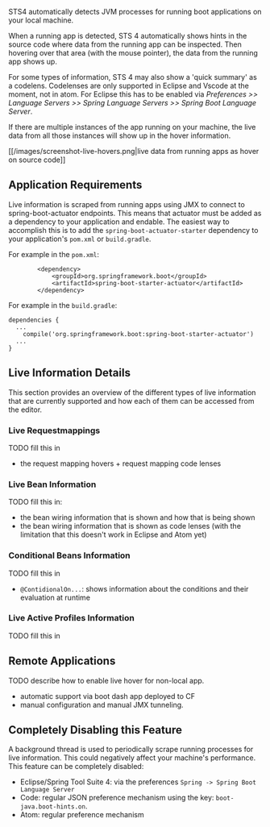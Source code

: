 STS4 automatically detects JVM processes for running boot applications on your local machine.

When a running app is detected, STS 4 automatically shows hints in the source code where data from the running app can be inspected. Then hovering over that area (with the mouse pointer), the data from the running app shows up.

For some types of information, STS 4 may also show a 'quick summary' as a codelens. Codelenses are only supported in Eclipse and Vscode at the moment, not in atom. For Eclipse this has to be enabled via *Preferences >> Language Servers >> Spring Language Servers >> Spring Boot Language Server*.

If there are multiple instances of the app running on your machine, the live data from all those instances will show up in the hover information.

[[/images/screenshot-live-hovers.png|live data from running apps as hover on source code]]

## Application Requirements

Live information is scraped from running apps using JMX to connect to spring-boot-actuator endpoints. This means that actuator must be added as a dependency to your application and endable. The easiest way to accomplish this is to add the `spring-boot-actuator-starter` dependency to your application's `pom.xml` or `build.gradle`.

For example in the `pom.xml`:

```
		<dependency>
			<groupId>org.springframework.boot</groupId>
			<artifactId>spring-boot-starter-actuator</artifactId>
		</dependency>
```

For example in the `build.gradle`:

```
dependencies {
  ...
	compile('org.springframework.boot:spring-boot-starter-actuator')
  ...
}
```

## Live Information Details

This section provides an overview of the different types of live information that are currently
supported and how each of them can be accessed from the editor.

### Live Requestmappings

TODO fill this in
- the request mapping hovers + request mapping code lenses

### Live Bean Information

TODO fill this in:

- the bean wiring information that is shown and how that is being shown
- the bean wiring information that is shown as code lenses (with the limitation that this doesn't work in Eclipse and Atom yet)

### Conditional Beans Information

TODO fill this in
* `@ContidionalOn...`: shows information about the conditions and their evaluation at runtime

### Live Active Profiles Information

TODO fill this in 

## Remote Applications

TODO describe how to enable live hover for non-local app. 
- automatic support via boot dash app deployed to CF
- manual configuration and manual JMX tunneling.

## Completely Disabling this Feature

A background thread is used to periodically scrape running processes for live information. This could negatively affect your machine's performance. This feature can be completely disabled: 

* Eclipse/Spring Tool Suite 4: via the preferences `Spring -> Spring Boot Language Server`
* Code: regular JSON preference mechanism using the key: `boot-java.boot-hints.on`.
* Atom: regular preference mechanism